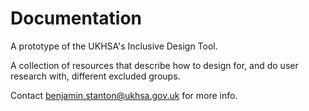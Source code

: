 # Documentation

A prototype of the UKHSA's Inclusive Design Tool.

A collection of resources that describe how to design for, and do user research with, different excluded groups.

Contact benjamin.stanton@ukhsa.gov.uk for more info.
